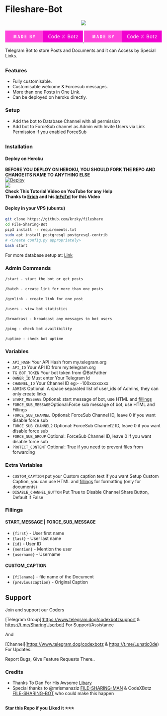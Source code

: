 # Fileshare-Bot

<p align="center">
  <a href="https://www.python.org">
    <img src="http://ForTheBadge.com/images/badges/made-with-python.svg" width ="250">
  </a>
</p>

<p align="center">
  <a href="https://t.me/CodeXBotz">
    <img src="https://github.com/CodeXBotz/PyrogramGenStr/blob/main/resources/madebycodex-badge.svg" width="250">
  </a>
  <a href="https://t.me/mrizmanaziz">
    <img src="https://github.com/CodeXBotz/PyrogramGenStr/blob/main/resources/madebycodex-badge.svg" width="250">
  </a>
</p>


Telegram Bot to store Posts and Documents and it can Access by Special Links.

##
### Features
- Fully customisable.
- Customisable welcome & Forcesub messages.
- More than one Posts in One Link.
- Can be deployed on heroku directly.

### Setup

- Add the bot to Database Channel with all permission
- Add bot to ForceSub channel as Admin with Invite Users via Link Permission if you enabled ForceSub 

##
### Installation

#### Deploy on Heroku
**BEFORE YOU DEPLOY ON HEROKU, YOU SHOULD FORK THE REPO AND CHANGE ITS NAME TO ANYTHING ELSE**<br>
[![Deploy](https://www.herokucdn.com/deploy/button.svg)](https://heroku.com/deploy)</br>
<a href="https://youtu.be/LCrkRTMkmzE">
  <img src="https://img.shields.io/badge/How%20to-Deploy-red?logo=youtube" width="147">
</a><br>
**Check This Tutorial Video on YouTube for any Help**<br>
**Thanks to [Erich](https://t.me/ErichDaniken) and his [InFoTel](https://t.me/InFoTel_Group) for this Video**

#### Deploy in your VPS (ubuntu)
````bash
git clone https://github.com/krzky/fileshare
cd File-Sharing-Bot
pip3 install -r requirements.txt
sudo apt install postgresql postgresql-contrib 
# <Create config.py appropriately>
bash start
````
For more database setup at: <a href='https://www.tecmint.com/install-postgresql-and-pgadmin-in-ubuntu'>Link</a>

### Admin Commands

```
/start - start the bot or get posts

/batch - create link for more than one posts

/genlink - create link for one post

/users - view bot statistics

/broadcast - broadcast any messages to bot users

/ping - check bot availibility

/uptime - check bot uptime
```

### Variables

* `API_HASH` Your API Hash from my.telegram.org
* `API_ID` Your API ID from my.telegram.org
* `TG_BOT_TOKEN` Your bot token from @BotFather
* `OWNER_ID` Must enter Your Telegram Id
* `CHANNEL_ID` Your Channel ID eg:- -100xxxxxxxx
* `ADMINS` Optional: A space separated list of user_ids of Admins, they can only create links
* `START_MESSAGE` Optional: start message of bot, use HTML and <a href='https://github.com/krzky/fileshare/blob/main/README.md#start_message'>fillings</a>
* `FORCE_SUB_MESSAGE`Optional:Force sub message of bot, use HTML and Fillings
* `FORCE_SUB_CHANNEL` Optional: ForceSub Channel ID, leave 0 if you want disable force sub
* `FORCE_SUB_CHANNEL2` Optional: ForceSub Channel2 ID, leave 0 if you want disable force sub
* `FORCE_SUB_GROUP` Optional: ForceSub Channel ID, leave 0 if you want disable force sub
* `PROTECT_CONTENT` Optional: True if you need to prevent files from forwarding

### Extra Variables

* `CUSTOM_CAPTION` put your Custom caption text if you want Setup Custom Caption, you can use HTML and <a href='https://github.com/CodeXBotz/File-Sharing-Bot/blob/main/README.md#custom_caption'>fillings</a> for formatting (only for documents)
* `DISABLE_CHANNEL_BUTTON` Put True to Disable Channel Share Button, Default if False

### Fillings
#### START_MESSAGE | FORCE_SUB_MESSAGE

* `{first}` - User first name
* `{last}` - User last name
* `{id}` - User ID
* `{mention}` - Mention the user
* `{username}` - Username

#### CUSTOM_CAPTION

* `{filename}` - file name of the Document
* `{previouscaption}` - Original Caption


## Support   
Join and support our Coders

[Telegram Group](https://www.telegram.dog/codexbotzsupport & https://t.me/SharingUserbot) For Support/Assistance 

And

[Channel](https://www.telegram.dog/codexbotz & https://t.me/Lunatic0de) For Updates.   
   
Report Bugs, Give Feature Requests There..   


### Credits

- Thanks To Dan For His Awsome [Libary](https://github.com/pyrogram/pyrogram)
- Special thanks to @mrismanaziz [FILE-SHARING-MAN](https://github.com/mrismanaziz/File-Sharing-Man) & CodeXBotz [FILE-SHARING-BOT](https://github.com/CodeXBotz/File-Sharing-Bot/) who could make this happen

##

   **Star this Repo if you Liked it ⭐⭐⭐**

